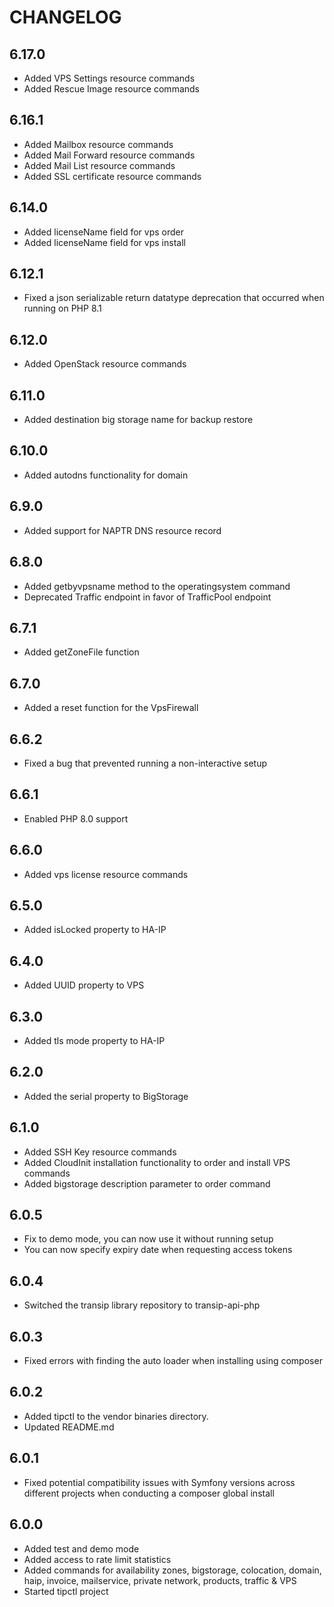 CHANGELOG
=========

6.17.0
-----

* Added VPS Settings resource commands
* Added Rescue Image resource commands

6.16.1
-----
* Added Mailbox resource commands
* Added Mail Forward resource commands
* Added Mail List resource commands
* Added SSL certificate resource commands

6.14.0
-----
* Added licenseName field for vps order
* Added licenseName field for vps install


6.12.1
-----
* Fixed a json serializable return datatype deprecation that occurred when running on PHP 8.1

6.12.0
-----
* Added OpenStack resource commands

6.11.0
-----
* Added destination big storage name for backup restore

6.10.0
-----
* Added autodns functionality for domain

6.9.0
-----
* Added support for NAPTR DNS resource record

6.8.0
-----
* Added getbyvpsname method to the operatingsystem command
* Deprecated Traffic endpoint in favor of TrafficPool endpoint

6.7.1
-----
* Added getZoneFile function

6.7.0
-----
* Added a reset function for the VpsFirewall 

6.6.2
-----
* Fixed a bug that prevented running a non-interactive setup

6.6.1
-----
* Enabled PHP 8.0 support

6.6.0
-----
* Added vps license resource commands

6.5.0
-----
* Added isLocked property to HA-IP

6.4.0
-----
* Added UUID property to VPS

6.3.0
-----
* Added tls mode property to HA-IP

6.2.0
-----
* Added the serial property to BigStorage

6.1.0
-----

* Added SSH Key resource commands
* Added CloudInit installation functionality to order and install VPS commands
* Added bigstorage description parameter to order command

6.0.5
-----

* Fix to demo mode, you can now use it without running setup
* You can now specify expiry date when requesting access tokens

6.0.4
-----

* Switched the transip library repository to transip-api-php

6.0.3
-----

* Fixed errors with finding the auto loader when installing using composer

6.0.2
-----

* Added tipctl to the vendor binaries directory.
* Updated README.md

6.0.1
-----

* Fixed potential compatibility issues with Symfony versions across different projects when conducting a composer global install 

6.0.0
-----

* Added test and demo mode
* Added access to rate limit statistics
* Added commands for availability zones, bigstorage, colocation, domain, haip, invoice, mailservice, private network, products, traffic & VPS
* Started tipctl project
